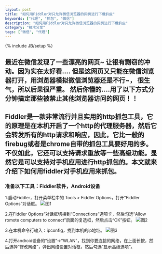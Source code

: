 ```yaml
---
layout: post
title: "如何用Fiddler对只允许微信浏览器的网页进行下载扒皮"
keywords: ["代理", "抓包", "微信"]
description: "如何用Fiddler对只允许微信浏览器的网页进行下载扒皮"
category: "技术分享"
tags: ["微信", "代理"]
---
```

{% include JB/setup %}

最近在微信发现了一些漂亮的网页~ 
让银有剽窃的冲动。因为实在太好看.... 但是这网页又只能在微信浏览器打开，用浏览器模拟微信浏览器还是不行~，
很生气，所以后果很严重。
然后你懂的....用了以下方式分分钟搞定那些被禁止其他浏览器访问的网页！！
-----
Fiddler是一款非常流行并且实用的http抓包工具，它的原理是在本机开启了一个http的代理服务器，然后它会转发所有的http请求和响应，因此，它比一般的firebug或者是chrome自带的抓包工具要好用的多。不仅如此，它还可以支持请求重放等一些高级功能。显然它是可以支持对手机应用进行http抓包的。本文就来介绍下如何用fiddler对手机应用来抓包。
-----

### 准备以下工具：Fiddler软件，Android设备

1.启动Fiddler，打开菜单栏中的 Tools > Fiddler Options，打开“Fiddler Options”对话框。
![图1]()

2.在Fiddler Options”对话框切换到“Connections”选项卡，然后勾选“Allow romote computers to connect”后面的复选框，然后点击“OK”按钮。
![图2]()

3.在本机命令行输入：ipconfig，找到本机的ip地址。
![图3]()

4.打开android设备的“设置”->“WLAN”，找到你要连接的网络，在上面长按，然后选择“修改网络”，弹出网络设置对话框，然后勾选“显示高级选项”。

